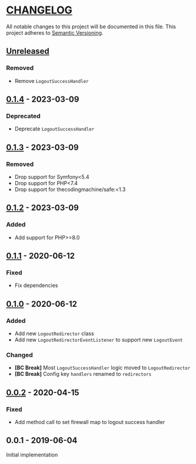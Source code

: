 # [CHANGELOG](http://keepachangelog.com/)
All notable changes to this project will be documented in this file.
This project adheres to [Semantic Versioning](http://semver.org/).

## [Unreleased][unreleased]

### Removed

* Remove `LogoutSuccessHandler`

## [0.1.4] - 2023-03-09

### Deprecated

* Deprecate `LogoutSuccessHandler`

## [0.1.3] - 2023-03-09

### Removed

* Drop support for Symfony<5.4
* Drop support for PHP<7.4
* Drop support for thecodingmachine/safe:<1.3

## [0.1.2] - 2023-03-09

### Added

* Add support for PHP>=8.0

## [0.1.1] - 2020-06-12

### Fixed

* Fix dependencies

## [0.1.0] - 2020-06-12

### Added

* Add new `LogoutRedirector` class
* Add new `LogoutRedirectorEventListener` to support new `LogoutEvent`

### Changed

* **[BC Break]** Most `LogoutSuccessHandler` logic moved to `LogoutRedirector`
* **[BC Break]** Config key `handlers` renamed to `redirectors`

## [0.0.2] - 2020-04-15

### Fixed

  * Add method call to set firewall map to logout success handler

## 0.0.1 - 2019-06-04

Initial implementation


[unreleased]: https://github.com/ajgarlag/AjglLogoutRedirectorBundle/compare/0.1.4...master
[0.1.4]: https://github.com/ajgarlag/AjglLogoutRedirectorBundle/compare/0.1.3...0.1.4
[0.1.3]: https://github.com/ajgarlag/AjglLogoutRedirectorBundle/compare/0.1.2...0.1.3
[0.1.2]: https://github.com/ajgarlag/AjglLogoutRedirectorBundle/compare/0.1.1...0.1.2
[0.1.1]: https://github.com/ajgarlag/AjglLogoutRedirectorBundle/compare/0.1.0...0.1.1
[0.1.0]: https://github.com/ajgarlag/AjglLogoutRedirectorBundle/compare/0.0.2...0.1.0
[0.0.2]: https://github.com/ajgarlag/AjglLogoutRedirectorBundle/compare/0.0.1...0.0.2
